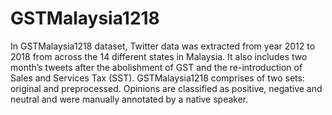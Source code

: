 # GSTMalaysia1218
In GSTMalaysia1218 dataset, Twitter data was extracted from year 2012 to 2018 from across the 14 different states in Malaysia. It also includes two month’s tweets after the abolishment of GST and the re-introduction of Sales and Services Tax (SST). GSTMalaysia1218 comprises of two sets: original and preprocessed. Opinions are classified as positive, negative and neutral and were manually annotated by a native speaker.
